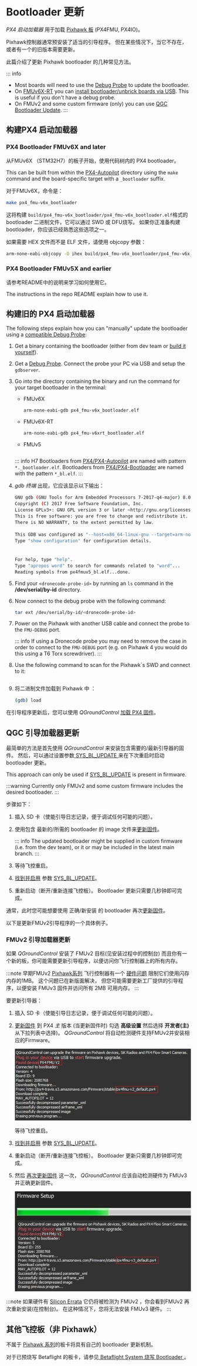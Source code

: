 # Bootloader 更新

_PX4 启动加载器_ 用于加载 [Pixhawk 板](../flight_controller/pixhawk_series.md) (PX4FMU, PX4IO)。

Pixhawk控制器通常预安装了适当的引导程序。 但在某些情况下，当它不存在，或者有一个的旧版本需要更新。

此篇介绍了更新 Pixhawk bootloader 的几种常见方法。

::: info

- Most boards will need to use the [Debug Probe](#debug-probe-bootloader-update) to update the bootloader.
- On [FMUv6X-RT](../flight_controller/pixhawk6x-rt.md) you can [install bootloader/unbrick boards via USB](bootloader_update_v6xrt.md). This is useful if you don't have a debug probe.
- On FMUv2 and some custom firmware (only) you can use [QGC Bootloader Update](#qgc-bootloader-update).
:::

## 构建PX4 启动加载器

### PX4 Bootloader FMUv6X and later

从FMUv6X （STM32H7）的板子开始，使用代码树内的 PX4 bootloader。

This can be built from within the [PX4-Autopilot](https://github.com/PX4/PX4-Autopilot) directory using the `make` command and the board-specific target with a `_bootloader` suffix.

对于FMUv6X，命令是：

```sh
make px4_fmu-v6x_bootloader
```

这将构建 `build/px4_fmu-v6x_bootloader/px4_fmu-v6x_bootloader.elf`格式的bootloader 二进制文件，它可以通过 SWD 或 DFU烧写。 如果你正准备构建 bootloader，你应该已经熟悉这些选项之一。

如果需要 HEX 文件而不是 ELF 文件，请使用 objcopy 参数：

```sh
arm-none-eabi-objcopy -O ihex build/px4_fmu-v6x_bootloader/px4_fmu-v6x_bootloader.elf px4_fmu-v6x_bootloader.hex
```

### PX4 Bootloader FMUv5X and earlier

请参考README中的说明来学习如何使用它。

The instructions in the repo README explain how to use it.

## 构建旧的 PX4 启动加载器

The following steps explain how you can "manually" update the bootloader using a [compatible Debug Probe](../debug/swd_debug.md#debug-probes-for-px4-hardware):

1. Get a binary containing the bootloader (either from dev team or [build it yourself](#building-the-px4-bootloader)).

1. Get a [Debug Probe](../debug/swd_debug.md#debug-probes-for-px4-hardware). Connect the probe your PC via USB and setup the `gdbserver`.

1. Go into the directory containing the binary and run the command for your target bootloader in the terminal:

   - FMUv6X

     ```sh
     arm-none-eabi-gdb px4_fmu-v6x_bootloader.elf
     ```

   - FMUv6X-RT

     ```sh
     arm-none-eabi-gdb px4_fmu-v6xrt_bootloader.elf
     ```

   - FMUv5

     ```sh
     
     ```

   ::: info H7 Bootloaders from [PX4/PX4-Autopilot](https://github.com/PX4/PX4-Autopilot) are named with pattern `*._bootloader.elf`. Bootloaders from [PX4/PX4-Bootloader](https://github.com/PX4/PX4-Bootloader) are named with the pattern `*_bl.elf`.
:::

1. _gdb 终端_ 出现，它应该显示以下输出：

   ```sh
   GNU gdb (GNU Tools for Arm Embedded Processors 7-2017-q4-major) 8.0.50.20171128-git
   Copyright (C) 2017 Free Software Foundation, Inc.
   License GPLv3+: GNU GPL version 3 or later <http://gnu.org/licenses/gpl.html>
   This is free software: you are free to change and redistribute it.
   There is NO WARRANTY, to the extent permitted by law.
   
   This GDB was configured as "--host=x86_64-linux-gnu --target=arm-none-eabi".
   Type "show configuration" for configuration details.
   
   
   For help, type "help".
   Type "apropos word" to search for commands related to "word"...
   Reading symbols from px4fmuv5_bl.elf...done.
   ```

1. Find your `<dronecode-probe-id>` by running an `ls` command in the **/dev/serial/by-id** directory.

1. Now connect to the debug probe with the following command:

   ```sh
   tar ext /dev/serial/by-id/<dronecode-probe-id>
   ```

1. Power on the Pixhawk with another USB cable and connect the probe to the `FMU-DEBUG` port.

   ::: info If using a Dronecode probe you may need to remove the case in order to connect to the `FMU-DEBUG` port (e.g. on Pixhawk 4 you would do this using a T6 Torx screwdriver).
:::

1. Use the following command to scan for the Pixhawk`s SWD and connect to it:

   ```sh
   
   ```

1. 将二进制文件加载到 Pixhawk 中 ：

   ```sh
   (gdb) load
   ```

在引导程序更新后，您可以使用 _QGroundControl_ [加载 PX4 固件](../config/firmware.md)。

## QGC 引导加载器更新

最简单的方法是首先使用 _QGroundControl_ 来安装包含需要的/最新引导器的固件。 然后，可以通过设置参数[ SYS_BL_UPDATE ](../advanced_config/parameter_reference.md#SYS_BL_UPDATE)来在下次重启时启动 bootloader 更新。

This approach can only be used if [SYS_BL_UPDATE](../advanced_config/parameter_reference.md#SYS_BL_UPDATE) is present in firmware.

:::warning
Currently only FMUv2 and some custom firmware includes the desired bootloader.
:::

步骤如下：

1. 插入 SD 卡（使能引导日志记录，便于调试任何可能的问题）。
1. 使用包含 最新的/所需的 bootloader 的 image 文件来[更新固件](../config/firmware.md#custom)。

   ::: info
The updated bootloader might be supplied in custom firmware (i.e. from the dev team), or it or may be included in the latest main branch.
:::

1. 等待飞控重启。
1. [找到并启用](../advanced_config/parameters.md) 参数 [SYS_BL_UPDATE](../advanced_config/parameter_reference.md#SYS_BL_UPDATE)。
1. 重新启动（断开/重新连接飞控板）。 Bootloader 更新只需要几秒钟即可完成。

通常，此时您可能想要使用 正确/新安装 的 bootloader 再次[更新固件](../config/firmware.md)。

以下是更新FMUv2引导程序的一个具体例子。

### FMUv2 引导加载器更新

如果 _QGroundControl_ 安装了 FMUv2 目标(见安装过程中的控制台) 而且你有一个新的板，你可能需要更新引导程序，以便访问你飞行控制器上的所有内存。

:::note
早期FMUv2 [Pixhawk系列](../flight_controller/pixhawk_series.md#fmu_versions) 飞行控制器有一个 [硬件问题](../flight_controller/silicon_errata.md#fmuv2-pixhawk-silicon-errata) 限制它们使用闪存内存的1MB。 这个问题已在新版面解决， 但您可能需要更新工厂提供的引导程序，以便安装 FMUv3 固件并访问所有 2MB 可用内存。
:::

要更新引导器：

1. 插入 SD 卡（使能引导日志记录，便于调试任何可能的问题）。
1. [更新固件](../config/firmware.md) 到 PX4 _主_ 版本 (当更新固件时) 勾选 **高级设置** 然后选择 **开发者(主)** 从下拉列表中选择)。 _QGroundControl_ 将自动检测硬件支持FMUv2并安装相应的Firmware。

   ![FMUv2 更新](../../assets/qgc/setup/firmware/bootloader_update.jpg)

   等待飞控重启。

1. [找到并启用](../advanced_config/parameters.md) 参数 [SYS_BL_UPDATE](../advanced_config/parameter_reference.md#SYS_BL_UPDATE)。
1. 重新启动（断开/重新连接飞控板）。 Bootloader 更新只需要几秒钟即可完成。
1. 然后 [再次更新固件](../config/firmware.md) 这一次， _QGroundControl_ 应该自动检测硬件为 FMUv3 并正确更新固件。

   ![FMUv3 update](../../assets/qgc/setup/firmware/bootloader_fmu_v3_update.jpg)

:::note
如果硬件有 [Silicon Errata](../flight_controller/silicon_errata.md#fmuv2-pixhawk-silicon-errata) 它仍将被检测为 FMUv2 ，你会看到FMUv2 再次重新安装(在控制台)。 在这种情况下，您将无法安装 FMUv3 硬件。
:::

## 其他飞控板（非 Pixhawk）

不属于 [ Pixhawk 系列](../flight_controller/pixhawk_series.md)的板卡将具有自己的 bootloader 更新机制。

对于已预烧写 Betaflight 的板卡，请参见[ Betaflight System 烧写 Bootloader ](bootloader_update_from_betaflight.md)。
